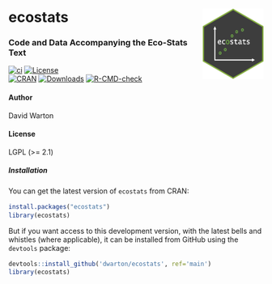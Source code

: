 # ecostats <img src="man/figures/ecostats_hex.png" align="right" alt="" width="120" />
### Code and Data Accompanying the Eco-Stats Text
[![ci](https://github.com/dwarton/ecostats/workflows/ci/badge.svg)](https://github.com/dwarton/ecostats/actions?query=workflow%3Aci)
[![License](http://img.shields.io/badge/license-LGPL%20%28%3E=%202.1%29-brightgreen.svg?style=flat)](http://www.gnu.org/licenses/gpl-2.0.html) <br />
[![CRAN](http://www.r-pkg.org/badges/version/ecostats)](https://CRAN.R-project.org/package=ecostats) 
[![Downloads](http://cranlogs.r-pkg.org/badges/ecostats?color=brightgreen)](https://www.r-pkg.org/pkg/ecostats)
  [![R-CMD-check](https://github.com/fontikar/ecostats/actions/workflows/R-CMD-check.yaml/badge.svg)](https://github.com/fontikar/ecostats/actions/workflows/R-CMD-check.yaml)



#### Author

David Warton

#### License

LGPL (>= 2.1)

##### Installation

You can get the latest version of `ecostats` from CRAN:
``` r
install.packages("ecostats")
library(ecostats)
```

But if you want access to this development version, with the latest bells and whistles (where applicable), it can be installed from GitHub using the `devtools` package:

``` r
devtools::install_github('dwarton/ecostats', ref='main')
library(ecostats)
```
